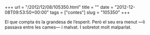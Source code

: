 +++
url = "/2012/12/08/105350.html"
title = ""
date = "2012-12-08T09:53:50+00:00"
tags = ["contes"]
slug = "105350"
+++

El que compta és la grandesa de l’esperit. Però el seu era menut —li passava entre les cames— i malvat. I sobretot molt malparlat.
